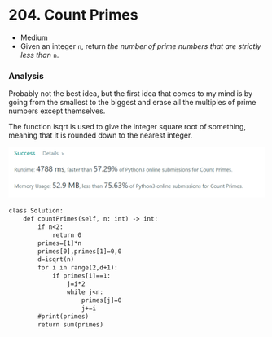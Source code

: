 # 204. Count Primes

* Medium
* Given an integer `n`, return _the number of prime numbers that are strictly less than_ `n`.

### Analysis&#x20;

Probably not the best idea, but the first idea that comes to my mind is by going from the smallest to the biggest and erase all the multiples of prime numbers except themselves.&#x20;

The function isqrt is used to give the integer square root of something, meaning that it is rounded down to the nearest integer.&#x20;

![](<../../../../.gitbook/assets/image (114).png>)

```
class Solution:
    def countPrimes(self, n: int) -> int:
        if n<2:
            return 0
        primes=[1]*n
        primes[0],primes[1]=0,0
        d=isqrt(n)
        for i in range(2,d+1):
            if primes[i]==1:
                j=i*2
                while j<n:
                    primes[j]=0
                    j+=i
        #print(primes)
        return sum(primes)
```
